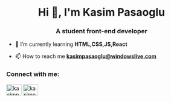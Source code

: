 <h1 align="center">Hi 👋, I'm Kasim Pasaoglu</h1>
<h3 align="center">A student front-end developer</h3>

- 🌱 I’m currently learning **HTML,CSS,JS,React**

- 📫 How to reach me **kasimpasaoglu@windowslive.com**

<h3 align="left">Connect with me:</h3>
<p align="left">
<a href="https://twitter.com/kasimpasaoglu" target="blank"><img align="center" src="https://raw.githubusercontent.com/rahuldkjain/github-profile-readme-generator/master/src/images/icons/Social/twitter.svg" alt="kasimpasaoglu" height="30" width="40" /></a>
<a href="https://instagram.com/kasimpasaoglu" target="blank"><img align="center" src="https://raw.githubusercontent.com/rahuldkjain/github-profile-readme-generator/master/src/images/icons/Social/instagram.svg" alt="kasimpasaoglu" height="30" width="40" /></a>
</p>

